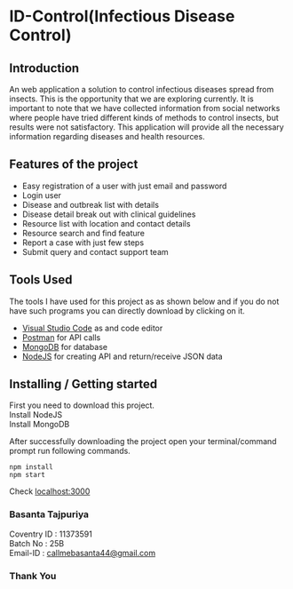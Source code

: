 
# ID-Control(Infectious Disease Control)

## Introduction
An web application a solution to control infectious diseases spread from insects. This is the opportunity that we are exploring currently. It is important to note that we have collected information from social networks where people have tried different kinds of methods to control insects, but results were not satisfactory. This application will provide all the necessary information regarding diseases and health resources.

## Features of the project
* Easy registration of a user with just email and password
* Login user
* Disease and outbreak list with details
* Disease detail break out with clinical guidelines
* Resource list with location and contact details
* Resource search and find feature
* Report a case with just few steps
* Submit query and contact support team

## Tools Used
The tools I have used for this project as as shown below and if you do not have such programs you can directly download by clicking on it.
* [Visual Studio Code](https://code.visualstudio.com/download) as and code editor
* [Postman](https://www.postman.com/downloads/) for API calls
* [MongoDB](https://www.mongodb.com/try/download/community) for database
* [NodeJS](https://nodejs.org/en/download/) for creating API and return/receive JSON data

## Installing / Getting started
First you need to download this project.  
Install NodeJS  
Install MongoDB  

After successfully downloading the project open your terminal/command prompt run following commands.
```
npm install
npm start
```
Check [localhost:3000](http://localhost:3000)  
  
  
  
### Basanta Tajpuriya
Coventry ID : 11373591  
Batch No : 25B  
Email-ID : [callmebasanta44@gmail.com](mailto:callmebasanta44@gmail.com)  

### Thank You
